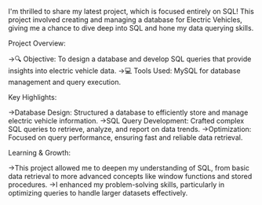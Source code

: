 I'm thrilled to share my latest project, which is focused entirely on SQL! This project involved creating and managing a database for Electric Vehicles, giving me a chance to dive deep into SQL and hone my data querying skills.

Project Overview:

->🔍 Objective: To design a database and develop SQL queries that provide insights into electric vehicle data.
->💻 Tools Used: MySQL for database management and query execution.

Key Highlights:

->Database Design: Structured a database to efficiently store and manage electric vehicle information.
->SQL Query Development: Crafted complex SQL queries to retrieve, analyze, and report on data trends.
->Optimization: Focused on query performance, ensuring fast and reliable data retrieval.

Learning & Growth:

->This project allowed me to deepen my understanding of SQL, from basic data retrieval to more advanced concepts like window functions and stored procedures.
->I enhanced my problem-solving skills, particularly in optimizing queries to handle larger datasets effectively.
